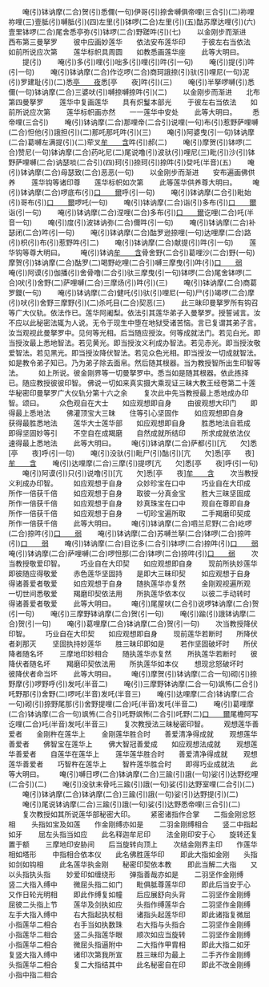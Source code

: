 <!-- { "loadSidebar": true } -->
　　唵(引)钵讷摩(二合)贺(引)悉儞(一句)伊哥(引)捺舍嚩俱帝哩(三合引)(二)祢哩祢哩(三)壹胝(引)嚩胝(引)(四)左里(引)钵啰(二合)左里(引)(五)酤苏摩达哩(引)(六)壹里钵啰(二合)尾舍悉亭弥(引)钵啰(二合)野蹉吽(引)(七)
　　以金刚步而渐进　　西布第三曼拏罗
　　彼中应画妙莲华　　依法安布莲华印
　　于彼左右当依法　　如前所说应次第
　　莲华标帜具周圆　　如教悉画莲华座
　　此等大明曰。
　　提(引)
　　唵(引)多(引)哩(引)咄多(引)哩(引)吽(引一句)
　　唵(引)提(引)吽(引一句)
　　唵(引)钵讷摩(二合)作讫啰(二合)商珂誐捺(引)驮(引)哩尼(一句)泥(引)罗建耻(引)(二)悉[亭　　夜](切身下同)悉[亭　　夜]吽(引)(三)
　　唵(引)半拏啰嚩(引)悉儞(一句)钵讷摩(二合)三婆吠(引)嚩捺嚩捺吽(引)(二)
　　以金刚步而渐进　　北布第四曼拏罗
　　莲华中复画莲华　　具有炽鬘本部光
　　于彼左右当依法　　如前所说应次第
　　莲华标帜画亦然　　一一莲华中安处
　　此等大明曰。
　　悉帝哩(三合引)
　　唵(引)钵讷摩(二合)那哩帝(二合引)说哩(一句)布(引)惹野萨哩嚩(二合)怛他(引)誐担(引)(二)那吒那吒吽(引)(三)
　　唵(引)阿婆曳(引一句)钵讷摩(二合)葛嚩左满提(引)(二)荦叉[牟　　含](引)吽(引)郝(二)
　　唵(引)摩贺(引)钵啰(二合)赞尼(一句)钵讷摩(二合)药叱尼(二)尾说噜(引)波驮(引)哩尼(三)毗(引)沙(引)钵野萨哩嚩(二合)讷瑟啖(二合引)(四)珂(引)捺珂(引)捺吽(引)癹吒(半音)(五)
　　唵(引)钵讷摩(二合)母瑟致(二合)恶恶(一句)
　　以金刚步而渐进　　安布遍画佛供养
　　莲华钩等诸印尊　　莲华标帜如次第
　　此等莲华供养尊大明曰。
　　唵(引)钵讷摩(二合)啰底布(引)[口　　爾](引)呼(引一句)
　　唵(引)钵讷摩(二合引)毗始(引)哥布(引)[口　　爾](引)啰吒(一句)
　　唵(引)钵讷摩(二合)诣(引)多布(引)[口　　爾](引)诣(引一句)
　　唵(引)钵讷摩(二合)涅哩(二合)多布(引)[口　　爾](引)讫哩(二合)吒(半音一句)
　　唵(引)度(引)波钵讷弥(二合)儞吽(引一句)
　　唵(引)钵讷摩(二合)补瑟闭(二合)吽(引一句)
　　唵(引)钵讷摩(二合)酤罗逊捺哩(一句)达哩摩(二合)路(引)枳(引)布(引)惹野吽(引二)
　　唵(引)钵讷摩(二合)献提(引)吽(引一句)
　　莲华钩等尊大明曰。
　　唵(引)钵讷[牟　　含](二合引)骨舍野(二合引)葛哩沙(二合)野(一句)摩贺(引)钵讷摩(二合)酤罗(二)喝野屹哩(二合引)嚩三摩曳(引)吽(引)[口　　弱](三)
　　唵(引)阿谟(引)伽播(引)舍骨噜(二合引)驮三摩曳(引一句)钵啰(二合)尾舍钵啰(二合)吠(引)舍野(二)萨哩嚩(二合)三摩炀(引)吽(引)(三)
　　唵(引)钵讷摩(二合)商葛罗鑁(一句)
　　唵(引)钵讷摩(二合)健吒(引)驮(引)哩尼(一句)尸(引)竭啰(二合)摩(引)吠(引)舍野三摩野(引)(二)杀吒目(二合)契恶(三)
　　此三昧印曼拏罗所有钩召等广大仪轨。依法作已。莲华阿阇梨。依法引其莲华弟子入曼拏罗。授誓诫言。汝不应以此秘密法辄为人说。无令于现生中堕在地狱受诸苦恼。言已复谓其弟子言。汝当观视此曼拏罗中。见何等光相。后当随应授汝。何等成就法门。若见白光。即当授汝最上悉地智法。若见黄光。即当授汝义利成办智法。若见赤光。即当授汝敬爱智法。若见黑光。即当授汝降伏智法。若见众色光相。即当授汝一切成就智法。如是教令弟子知已。乃为弟子除去面帛。然后随其根器。当为教授智所出生印智等法。
　　如上所说。彼金刚界等一切曼拏罗中。悉当如是随其根器。依此拣择已。随应教授彼彼印智。
佛说一切如来真实摄大乘现证三昧大教王经卷第二十莲华秘密印曼拏罗广大仪轨分第十六之余
　　复次此中先当教授最上悉地成办印智。颂曰。
　　众色观自在大士　　如应观想即自身
　　由彼观想大印门　　即得最上悉地法
　　佛灌顶宝大三昧　　住等引心坚固作
　　如应观想即自身　　获得最胜悉地法
　　莲华大士莲华部　　如应观想即自身
　　胜悉地法自若成　　即得坚固妙等引
　　不空自在成羯磨　　自然成就所结印
　　所求成就依法仪　　速得最上悉地法
　　此等大明曰。
　　唵(引)钵讷摩(二合)萨都(引)[亢　　欠]悉[亭　　夜]呼(引一句)
　　唵(引)没驮(引)毗尸(引)酤(引)[亢　　欠]悉[亭　　夜][牟　　含](引一句)
　　唵(引)达哩摩(二合)三摩(引)提啰[亢　　欠]悉[亭　　夜]呼(引一句)
　　唵(引)阿谟(引)只(引)说噜(引)[亢　　欠]悉[亭　　夜][牟　　含](引一句)
　　次当教授义利成办印智。
　　如应观想于自身　　众妙珍宝在口中
　　巧业自在大印成　　所作一倍获千倍
　　如应观想于自身　　取彼一分真金宝
　　胜大三昧坚固成　　所作一倍获千倍
　　如应观想于自身　　妙真珠宝在口中
　　观自在尊即自身　　所作一倍获千倍
　　如应观想于自身　　一切珍宝遍所取
　　二手羯磨印契成　　所作一倍获千倍
　　此等大明曰。
　　唵(引)钵讷摩(二合)呬兰尼野(二合)屹啰(二合)捺吽(引)[口　　弱](一句)
　　唵(引)钵讷摩(二合)苏嚩兰拏(二合)钵啰(二合)捺吽(引)[口　　弱](一句)
　　唵(引)钵讷摩(二合)目讫多(二合引)钵啰(二合)捺吽(引)[口　　弱](一句)
　　唵(引)钵讷摩(二合)萨哩嚩(二合)啰怛那(二合)钵啰(二合)捺吽(引)[口　　弱](一句)
　　次当教授敬爱印智。
　　巧业自在大印契　　如应观想即自身
　　现前所执妙莲华　　即彼随应得敬爱
　　赤色莲华坚固持　　是即大三昧印契
　　如应观想于自身　　得诸善爱者敬爱
　　如应观想于自身　　随执莲华亦复然
　　金刚观视遍所观　　一切世间悉敬爱
　　羯磨印契依法用　　所执莲华依本仪
　　以彼二手动转时　　得诸善爱者敬爱
　　此等大明曰。
　　唵(引)尾屋吠(二合引)说啰钵讷摩(二合)贺(引一句)
　　唵(引)三摩野钵讷摩(二合)贺(引一句)
　　唵(引)踰(引)誐钵讷摩(二合)贺(引一句)
　　唵(引)葛哩摩(二合)钵讷摩(二合)贺(引一句)
　　次当教授降伏印智。
　　巧业自在大印契　　如应观想即自身
　　现前莲华若断时　　所降伏者刹那灭
　　坚固执持妙莲华　　胜三昧印即如是
　　若作坚固破坏时　　所伏降者随名坏
　　三摩地印妙相合　　随执莲华亦复然
　　所执莲华若断时　　彼降伏者随名坏
　　羯磨印契依法用　　所执莲华如本仪
　　想现忿怒破坏时　　彼降伏者命当坏
　　此等大明曰。
　　唵(引)摩贺(引)钵讷摩(二合一句)砌(引)捺野摩(引)啰野呼(引)发吒(半音二)
　　唵(引)三摩野钵讷摩(二合一句)飒怖(二合引)吒野那(引)舍野(二)啰吒(半音)发吒(半音三)
　　唵(引)达哩摩(二合)钵讷摩(二合一句)砌(引)捺野尾那(引)舍野提哩(二合)吒(半音)发吒(半音二)
　　唵(引)葛哩摩(二合)钵讷摩(二合一句)飒怖(二合引)吒野飒怖(二合引)吒野(二)[口　　爾](引)尾檐阿写讫哩(二合)吒(半音)发吒(半音三)
　　复次教授法三昧秘密印智。
　　观想莲华善爱者　　金刚杵在莲华上
　　金刚莲华胜合时　　善爱清净得成就
　　观想莲华善爱者　　佛智宝在莲华上
　　佛大智冠善爱成　　如应观想法成就
　　观想莲华善爱者　　自莲华在莲华上
　　莲华莲华胜合时　　善爱清净得成就
　　观想莲华善爱者　　巧智杵在莲华上
　　智杵莲华胜合时　　即得巧业成就法
　　此等大明曰。
　　唵(引)嚩日啰(二合)钵讷摩(二合)三踰(引)誐(一句)娑(引)达野纥哩(二合引)(二)
　　唵(引)没驮末骨吒三踰(引)誐(一句)娑(引)达野室哩(二合引)(二)
　　唵(引)钵讷摩(二合)钵讷摩(二合)三踰(引)誐(一句)娑(引)达野提(引)(二)
　　唵(引)尾说钵讷摩(二合)三踰(引)誐(一句)娑(引)达野悉帝哩(三合引)(二)
　　复次教授如其所说莲华部秘密大印。
　　紧密诸指作合掌　　二指金刚忿怒相
　　头指如宝及如莲　　作金刚缚亦如是
　　二羽金刚缚相合　　竖二中指起如牙
　　屈左头指当如应　　此名释迦牟尼印
　　法金刚印安于心　　旋转还复置于额
　　三摩地印安胁间　　后当旋转向顶上
　　次结金刚界主印　　作莲华相如塔形
　　中指相合依本仪　　此名佛胜莲华印
　　即此大指如金刚　　头指如剑如钩相
　　此名莲华执金刚　　秘密印契依本教
　　即此当解二大指　　又以头指执头指
　　妙爱印如缠绕形　　弹指善哉亦如是
　　二羽坚作金刚缚　　竖二大指入缚中
　　微屈头指二如门　　毗俱胝尊莲华印
　　即此后当安于心　　又作日轮光明相
　　即此作缚复如幢　　后应展舒向头背
　　二羽坚作金刚缚　　屈彼二头指上节
　　莲华及剑执如应　　头指作缚莲华合
　　二羽坚作金刚缚　　左手大指入缚中
　　右大指起执杖相　　诸指头起莲华印
　　即此诸指复微屈　　小指莲华二相合
　　右手当如执数珠　　右大指与头指合
　　二羽坚作金刚缚　　小指莲华二相合
　　竖二头指莲华眼　　顺次如应当旋转
　　二羽坚作金刚缚　　小指莲华二相合
　　微屈头指逼附中　　二大指作甲胄相
　　即此大指二如牙　　复竖大指入缚中
　　诸印次第我所宣　　胜三昧印为最上
　　二手齐作金刚缚　　头指莲华二相合
　　复二大指结其中　　此名秘密自在印
　　即此不改金刚缚　　小指中指二相合
